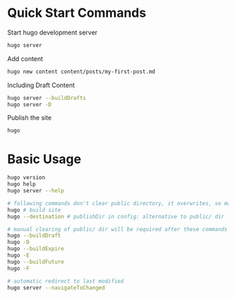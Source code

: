 # Quick Start Commands

Start hugo development server

```sh
hugo server
```

Add content

```sh
hugo new content content/posts/my-first-post.md
```

Including Draft Content

```sh
hugo server --buildDrafts
hugo server -D
```

Publish the site

```sh
hugo
```

# Basic Usage

```sh
hugo version
hugo help
hugo server --help

# following commands don't clear public directory, it overwrites, so manually clear at subsequent builds
hugo # build site
hugo --destination # publishDir in config: alternative to public/ dir

# manual clearing of public/ dir will be required after these commands
hugo --buildDraft
hugo -D
hugo --buildExpire
hugo -E
hugo --buildFuture
hugo -F

# automatic redirect to last modified
hugo server --navigateToChanged
```